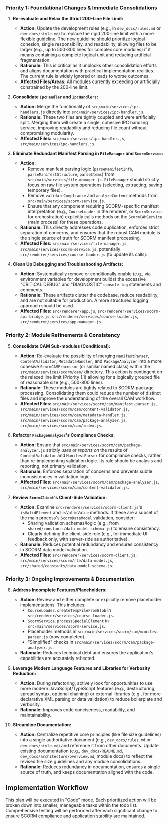 ### Priority 1: Foundational Changes & Immediate Consolidations

1.  **Re-evaluate and Relax the Strict 200-Line File Limit:**
    *   **Action:** Update the development rules (e.g., in `dev_docs/rules.md` or `dev_docs/style.md`) to replace the rigid 200-line limit with a more flexible guideline. The new guideline should prioritize logical cohesion, single responsibility, and readability, allowing files to be larger (e.g., up to 500-800 lines for complex core modules) if it means containing a complete logical unit and reducing artificial fragmentation.
    *   **Rationale:** This is critical as it unblocks other consolidation efforts and aligns documentation with practical implementation realities. The current rule is widely ignored or leads to worse outcomes.
    *   **Affected Files/Areas:** All modules currently exceeding or artificially constrained by the 200-line limit.

2.  **Consolidate `IpcHandler` and `IpcHandlers`:**
    *   **Action:** Merge the functionality of `src/main/services/ipc-handlers.js` directly into `src/main/services/ipc-handler.js`.
    *   **Rationale:** These two files are tightly coupled and were artificially split. Merging them will create a single, cohesive IPC handling service, improving readability and reducing file count without compromising modularity.
    *   **Affected Files:** `src/main/services/ipc-handler.js`, `src/main/services/ipc-handlers.js`.

3.  **Eliminate Redundant Manifest Parsing in `FileManager` and `ScormService`:**
    *   **Action:**
        *   Remove manifest parsing logic (`parseManifestInfo`, `parseManifestStructure`, `parseItems`) from `src/main/services/file-manager.js`. `FileManager` should strictly focus on raw file system operations (selecting, extracting, saving temporary files).
        *   Remove `validateCompliance` and `analyzeContent` methods from `src/main/services/scorm-service.js`.
        *   Ensure that any component requiring SCORM-specific manifest interpretation (e.g., `CourseLoader` in the renderer, or `ScormService` for orchestration) explicitly calls methods on the `ScormCAMService` (main process) for these operations.
    *   **Rationale:** This directly addresses code duplication, enforces strict separation of concerns, and ensures that the robust CAM module is the single source of truth for SCORM manifest processing.
    *   **Affected Files:** `src/main/services/file-manager.js`, `src/main/services/scorm-service.js`, potentially `src/renderer/services/course-loader.js` (to update its calls).

4.  **Clean Up Debugging and Troubleshooting Artifacts:**
    *   **Action:** Systematically remove or conditionally enable (e.g., via environment variables for development builds) the excessive "CRITICAL DEBUG" and "DIAGNOSTIC" `console.log` statements and comments.
    *   **Rationale:** These artifacts clutter the codebase, reduce readability, and are not suitable for production. A more structured logging approach should be used.
    *   **Affected Files:** `src/renderer/app.js`, `src/renderer/services/scorm-api-bridge.js`, `src/renderer/services/course-loader.js`, `src/renderer/services/app-manager.js`.

### Priority 2: Module Refinements & Consistency

5.  **Consolidate CAM Sub-modules (Conditional):**
    *   **Action:** Re-evaluate the possibility of merging `ManifestParser`, `ContentValidator`, `MetadataHandler`, and `PackageAnalyzer` into a more cohesive `ScormCAMProcessor` (or similar named class) within the `src/main/services/scorm/cam/` directory. This action is contingent on the relaxed line limit (Priority 1.1) allowing for a logically grouped file of reasonable size (e.g., 500-800 lines).
    *   **Rationale:** These modules are tightly related to SCORM package processing. Consolidating them could reduce the number of distinct files and improve the understanding of the overall CAM workflow.
    *   **Affected Files:** `src/main/services/scorm/cam/manifest-parser.js`, `src/main/services/scorm/cam/content-validator.js`, `src/main/services/scorm/cam/metadata-handler.js`, `src/main/services/scorm/cam/package-analyzer.js`, `src/main/services/scorm/cam/index.js`.

6.  **Refactor `PackageAnalyzer`'s Compliance Checks:**
    *   **Action:** Ensure that `src/main/services/scorm/cam/package-analyzer.js` strictly *uses* or *reports on* the results of `ContentValidator` and `ManifestParser` for compliance checks, rather than re-implementing validation logic. Its role should be analysis and reporting, not primary validation.
    *   **Rationale:** Enforces separation of concerns and prevents subtle inconsistencies in validation logic.
    *   **Affected Files:** `src/main/services/scorm/cam/package-analyzer.js`, `src/main/services/scorm/cam/content-validator.js`.

7.  **Review `ScormClient`'s Client-Side Validation:**
    *   **Action:** Examine `src/renderer/services/scorm-client.js`'s `isValidElement` and `isValidValue` methods. If these are a subset of the main process's `ScormDataModel` validation, consider:
        *   Sharing validation schemas/logic (e.g., from `shared/constants/data-model-schema.js`) to ensure consistency.
        *   Clearly defining the client-side role (e.g., for immediate UI feedback only, with server-side as authoritative).
    *   **Rationale:** Reduces potential redundancy and ensures consistency in SCORM data model validation.
    *   **Affected Files:** `src/renderer/services/scorm-client.js`, `src/main/services/scorm/rte/data-model.js`, `src/shared/constants/data-model-schema.js`.

### Priority 3: Ongoing Improvements & Documentation

8.  **Address Incomplete Features/Placeholders:**
    *   **Action:** Review and either complete or explicitly remove placeholder implementations. This includes:
        *   `CourseLoader.createTempFileFromBlob` in `src/renderer/services/course-loader.js`.
        *   `ScormService.processSpecialElement` in `src/main/services/scorm-service.js`.
        *   Placeholder methods in `src/main/services/scorm/cam/manifest-parser.js` (now completed).
        *   "Simplified" checks in `src/main/services/scorm/cam/package-analyzer.js`.
    *   **Rationale:** Reduces technical debt and ensures the application's capabilities are accurately reflected.

9.  **Leverage Modern Language Features and Libraries for Verbosity Reduction:**
    *   **Action:** During refactoring, actively look for opportunities to use more modern JavaScript/TypeScript features (e.g., destructuring, spread syntax, optional chaining) or external libraries (e.g., for more declarative XML parsing or data validation) to reduce boilerplate and verbosity.
    *   **Rationale:** Improves code conciseness, readability, and maintainability.

10. **Streamline Documentation:**
    *   **Action:** Centralize repetitive core principles (like file size guidelines) into a single authoritative document (e.g., `dev_docs/rules.md` or `dev_docs/style.md`) and reference it from other documents. Update existing documentation (e.g., `dev_docs/README.md`, `dev_docs/architecture/overview.md`, module docs) to reflect the revised file size guidelines and any module consolidations.
    *   **Rationale:** Reduces redundancy in documentation, ensures a single source of truth, and keeps documentation aligned with the code.

## Implementation Workflow

This plan will be executed in "Code" mode. Each prioritized action will be broken down into smaller, manageable tasks within the todo list. Comprehensive testing will be performed after each significant change to ensure SCORM compliance and application stability are maintained.